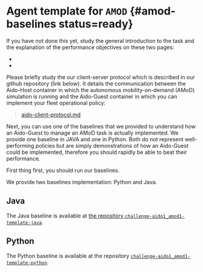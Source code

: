 # Agent template for `AMOD` {#amod-baselines status=ready}

If you have not done this yet, study the general introduction to the task and the explanation of the performance objectives on these two pages:

- [](#amod)
- [](#performance)

Please briefly study the our client-server protocol which is described in our github repository (link below). It details the communication between the Aido-Host container in which the autonomous mobility-on-demand (AMoD) simulation is running and the Aido-Guest container in which you can implement your fleet operational policy:

> [aido-client-protocol.md](https://github.com/idsc-frazzoli/amod/blob/master/doc/aido-client-protocol.md)

Next, you can use one of the baselines that we provided to understand how an Aido-Guest to manage an AMoD task is actually implemented. We provide one baseline in JAVA and one in Python. Both do not represent well-performing policies but are simply demonstrations of how an Aido-Guest could be implemented, therefore you should rapidly be able to beat their performance. 


First thing first, you should run our baselines.

We provide two baselines implementation: Python and Java.

## Java

The Java baseline is available at [the repository `challenge-aido1_amod1-template-java`][challenge-aido1_amod1-template-java].

## Python

The Python baseline is available at the repository [`challenge-aido1_amod1-template-python`][challenge-aido1_amod1-template-python].

[challenge-aido1_amod1-template-python]: https://github.com/duckietown/challenge-aido1_amod1-template-python

[challenge-aido1_amod1-template-java]: https://github.com/duckietown/challenge-aido1_amod1-template-java
